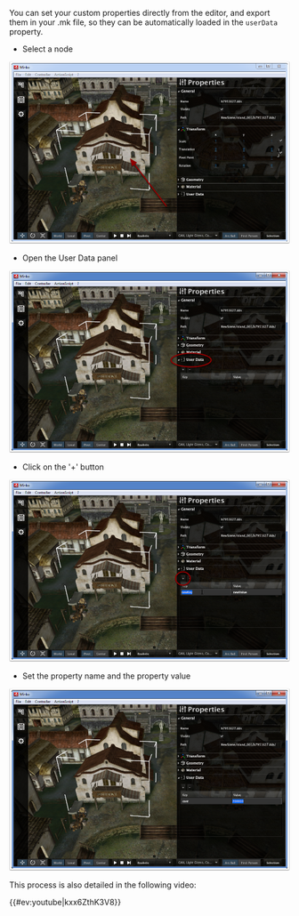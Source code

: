 You can set your custom properties directly from the editor, and export them in your .mk file, so they can be automatically loaded in the `userData` property.

-   Select a node

![](../../doc/image/User_Data_-_Select_a_node.png "../../doc/image/User_Data_-_Select_a_node.png")

-   Open the User Data panel

![](../../doc/image/User_Data_-_Open_the_User_Data_panel.png "../../doc/image/User_Data_-_Open_the_User_Data_panel.png")

-   Click on the '+' button

![](../../doc/image/User_Data_-_Add_property.png "../../doc/image/User_Data_-_Add_property.png")

-   Set the property name and the property value

![](../../doc/image/User_Data_-_Set_the_property_name_and_value.png "../../doc/image/User_Data_-_Set_the_property_name_and_value.png")

This process is also detailed in the following video:

{{#ev:youtube|kxx6ZthK3V8}}

